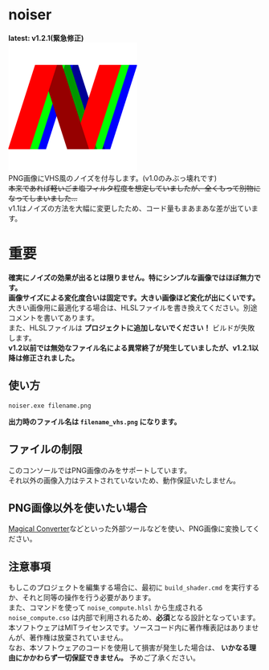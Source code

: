 # noiser
**latest: v1.2.1(緊急修正)** <br>
![noiserのアイコン](https://raw.githubusercontent.com/rk0exn/noiser/refs/heads/main/noiser_256.png "noiser") <br>
PNG画像にVHS風のノイズを付与します。(v1.0のみぶっ壊れです)<br>
~~本来であれば軽いごま塩フィルタ程度を想定していましたが、全くもって別物になってしまいました...~~ <br>
v1.1はノイズの方法を大幅に変更したため、コード量もまあまあな差が出ています。

# 重要
**確実にノイズの効果が出るとは限りません。特にシンプルな画像ではほぼ無力です。** <br>
**画像サイズによる変化度合いは固定です。大きい画像ほど変化が出にくいです。** <br>
大きい画像用に最適化する場合は、HLSLファイルを書き換えてください。別途コメントを書いてあります。<br>
また、HLSLファイルは **プロジェクトに追加しないでください！** ビルドが失敗します。<br>
**v1.2以前では無効なファイル名による異常終了が発生していましたが、v1.2.1以降は修正されました。**

## 使い方
```
noiser.exe filename.png
```
**出力時のファイル名は `filename_vhs.png` になります。**

## ファイルの制限
このコンソールではPNG画像のみをサポートしています。<br>
それ以外の画像入力はテストされていないため、動作保証いたしません。

## PNG画像以外を使いたい場合
[Magical Converter](https://i.kuku.lu)などといった外部ツールなどを使い、PNG画像に変換してください。

## 注意事項
もしこのプロジェクトを編集する場合に、最初に `build_shader.cmd` を実行するか、それと同等の操作を行う必要があります。<br>
また、コマンドを使って `noise_compute.hlsl` から生成される `noise_compute.cso` は内部で利用されるため、**必須**となる設計となっています。<br>
本ソフトウェアはMITライセンスです。ソースコード内に著作権表記はありませんが、著作権は放棄されていません。<br>
なお、本ソフトウェアのコードを使用して損害が発生した場合は、 **いかなる理由にかかわらず一切保証できません。** 予めご了承ください。
